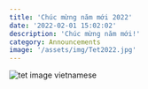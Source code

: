 ```yaml
---
title: 'Chúc mừng năm mới 2022'
date: '2022-02-01 15:02:02'
description: 'Chúc mừng năm mới!'
category: Announcements
image: '/assets/img/Tet2022.jpg'
---
```


![tet image vietnamese](/assets/images/Tet2022.jpg)
